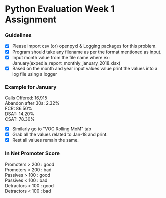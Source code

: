 # Python Evaluation Week 1 Assignment

### Guidelines
- [x] Please import csv (or) openpyxl & Logging packages for this problem.
- [x] Program should take any filename as per the format mentioned as input.
- [x] Input month value from the file name where ex: January(expedia_report_monthly_january_2018.xlsx)
- [x] Based on the month and year input values value print the values into a log file using a logger

### Example for January
Calls Offered: 16,915  
Abandon after 30s: 2.32%  
FCR: 86.50%  
DSAT:  14.20%  
CSAT: 78.30%  

- [x] Similarly go to "VOC Rolling MoM" tab
- [x] Grab all the values related to Jan-18 and print.
- [x] Rest all values remain the same.

### In Net Promoter Score
Promoters > 200 : good  
Promoters < 200 : bad  
Passives > 100 : good  
Passives < 100 : bad  
Detractors > 100 : good  
Detractors < 100 : bad  
